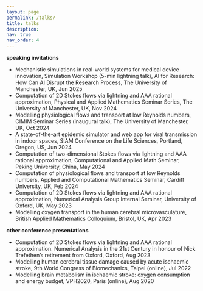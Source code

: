 ```yaml
---
layout: page
permalink: /talks/
title: talks
description:
nav: true
nav_order: 4
---
```


<!-- _pages/talks.md -->
<div class="page">

<p><strong>speaking invitations</strong></p>
<ul>
<li>Mechanistic simulations in real-world systems for medical device innovation, Simulation Workshop (5-min lightning talk), AI for Research: How Can AI Disrupt the Research Process, The University of Manchester, UK, Jun 2025</li>
<li>Computation of 2D Stokes flows via lightning and AAA rational approximation, Physical and Applied Mathematics Seminar Series, The University of Manchester, UK, Nov 2024</li>
<li>Modelling physiological flows and transport at low Reynolds numbers, CIMIM Seminar Series (inaugural talk), The University of Manchester, UK, Oct 2024</li>
<li>A state-of-the-art epidemic simulator and web app for viral transmission in indoor spaces, SIAM Conference on the Life Sciences, Portland, Oregon, US, Jun 2024</li>
<li>Computation of two-dimensional Stokes flows via lightning and AAA rational approximation, Computational and Applied Math Seminar, Peking University, China, May 2024</li>
<li>Computation of physiological flows and transport at low Reynolds numbers, Applied and Computational Mathematics Seminar, Cardiff University, UK, Feb 2024</li>
<li>Computation of 2D Stokes flows via lightning and AAA rational approximation, Numerical Analysis Group Internal Seminar, University of Oxford, UK, May 2023</li>
<li>Modelling oxygen transport in the human cerebral microvasculature, British Applied Mathematics Colloquium, Bristol, UK, Apr 2023</li>
</ul>

<p><strong>other conference presentations</strong></p>
<ul>
<li>Computation of 2D Stokes flows via lightning and AAA rational approximation. Numerical Analysis in the 21st Century in honour of Nick Trefethen’s retirement from Oxford, Oxford, Aug 2023</li>
<li>Modelling human cerebral tissue damage caused by acute ischaemic stroke, 9th World Congress of Biomechanics, Taipei (online), Jul 2022</li>
<li>Modelling brain metabolism in ischaemic stroke: oxygen consumption and energy budget, VPH2020, Paris (online), Aug 2020</li>
</ul>

</div>

